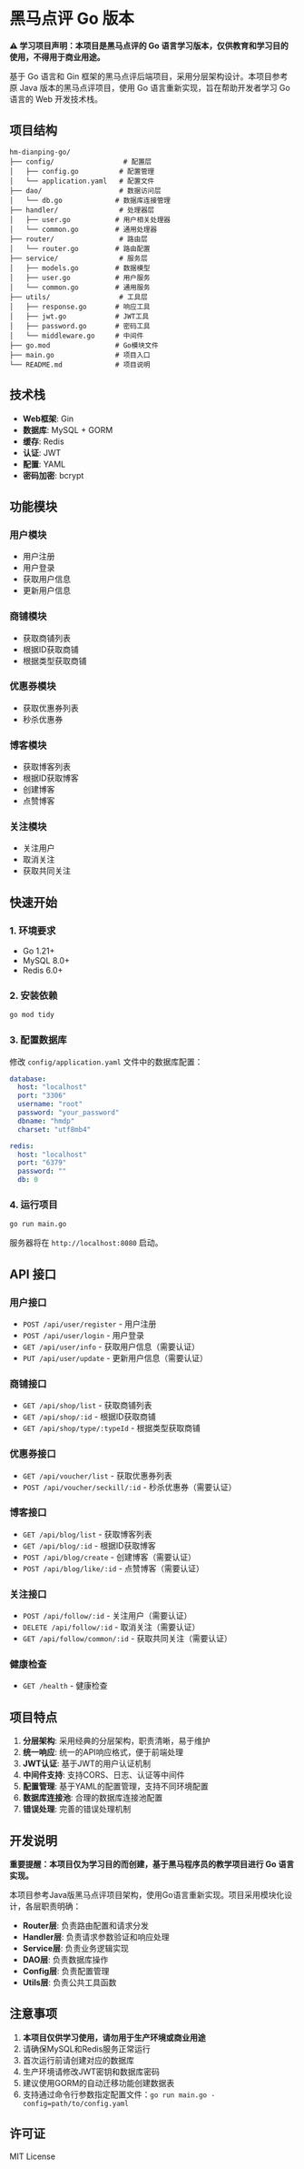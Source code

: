 # 黑马点评 Go 版本

**⚠️ 学习项目声明：本项目是黑马点评的 Go 语言学习版本，仅供教育和学习目的使用，不得用于商业用途。**

基于 Go 语言和 Gin 框架的黑马点评后端项目，采用分层架构设计。本项目参考原 Java 版本的黑马点评项目，使用 Go 语言重新实现，旨在帮助开发者学习 Go 语言的 Web 开发技术栈。

## 项目结构

```
hm-dianping-go/
├── config/                 # 配置层
│   ├── config.go          # 配置管理
│   └── application.yaml   # 配置文件
├── dao/                   # 数据访问层
│   └── db.go             # 数据库连接管理
├── handler/               # 处理器层
│   ├── user.go           # 用户相关处理器
│   └── common.go         # 通用处理器
├── router/                # 路由层
│   └── router.go         # 路由配置
├── service/               # 服务层
│   ├── models.go         # 数据模型
│   ├── user.go           # 用户服务
│   └── common.go         # 通用服务
├── utils/                 # 工具层
│   ├── response.go       # 响应工具
│   ├── jwt.go            # JWT工具
│   ├── password.go       # 密码工具
│   └── middleware.go     # 中间件
├── go.mod                # Go模块文件
├── main.go               # 项目入口
└── README.md             # 项目说明
```

## 技术栈

- **Web框架**: Gin
- **数据库**: MySQL + GORM
- **缓存**: Redis
- **认证**: JWT
- **配置**: YAML
- **密码加密**: bcrypt

## 功能模块

### 用户模块
- 用户注册
- 用户登录
- 获取用户信息
- 更新用户信息

### 商铺模块
- 获取商铺列表
- 根据ID获取商铺
- 根据类型获取商铺

### 优惠券模块
- 获取优惠券列表
- 秒杀优惠券

### 博客模块
- 获取博客列表
- 根据ID获取博客
- 创建博客
- 点赞博客

### 关注模块
- 关注用户
- 取消关注
- 获取共同关注

## 快速开始

### 1. 环境要求

- Go 1.21+
- MySQL 8.0+
- Redis 6.0+

### 2. 安装依赖

```bash
go mod tidy
```

### 3. 配置数据库

修改 `config/application.yaml` 文件中的数据库配置：

```yaml
database:
  host: "localhost"
  port: "3306"
  username: "root"
  password: "your_password"
  dbname: "hmdp"
  charset: "utf8mb4"

redis:
  host: "localhost"
  port: "6379"
  password: ""
  db: 0
```

### 4. 运行项目

```bash
go run main.go
```

服务器将在 `http://localhost:8080` 启动。

## API 接口

### 用户接口

- `POST /api/user/register` - 用户注册
- `POST /api/user/login` - 用户登录
- `GET /api/user/info` - 获取用户信息（需要认证）
- `PUT /api/user/update` - 更新用户信息（需要认证）

### 商铺接口

- `GET /api/shop/list` - 获取商铺列表
- `GET /api/shop/:id` - 根据ID获取商铺
- `GET /api/shop/type/:typeId` - 根据类型获取商铺

### 优惠券接口

- `GET /api/voucher/list` - 获取优惠券列表
- `POST /api/voucher/seckill/:id` - 秒杀优惠券（需要认证）

### 博客接口

- `GET /api/blog/list` - 获取博客列表
- `GET /api/blog/:id` - 根据ID获取博客
- `POST /api/blog/create` - 创建博客（需要认证）
- `POST /api/blog/like/:id` - 点赞博客（需要认证）

### 关注接口

- `POST /api/follow/:id` - 关注用户（需要认证）
- `DELETE /api/follow/:id` - 取消关注（需要认证）
- `GET /api/follow/common/:id` - 获取共同关注（需要认证）

### 健康检查

- `GET /health` - 健康检查

## 项目特点

1. **分层架构**: 采用经典的分层架构，职责清晰，易于维护
2. **统一响应**: 统一的API响应格式，便于前端处理
3. **JWT认证**: 基于JWT的用户认证机制
4. **中间件支持**: 支持CORS、日志、认证等中间件
5. **配置管理**: 基于YAML的配置管理，支持不同环境配置
6. **数据库连接池**: 合理的数据库连接池配置
7. **错误处理**: 完善的错误处理机制

## 开发说明

**重要提醒：本项目仅为学习目的而创建，基于黑马程序员的教学项目进行 Go 语言实现。**

本项目参考Java版黑马点评项目架构，使用Go语言重新实现。项目采用模块化设计，各层职责明确：

- **Router层**: 负责路由配置和请求分发
- **Handler层**: 负责请求参数验证和响应处理
- **Service层**: 负责业务逻辑实现
- **DAO层**: 负责数据库操作
- **Config层**: 负责配置管理
- **Utils层**: 负责公共工具函数

## 注意事项

1. **本项目仅供学习使用，请勿用于生产环境或商业用途**
2. 请确保MySQL和Redis服务正常运行
3. 首次运行前请创建对应的数据库
4. 生产环境请修改JWT密钥和数据库密码
5. 建议使用GORM的自动迁移功能创建数据表
6. 支持通过命令行参数指定配置文件：`go run main.go -config=path/to/config.yaml`

## 许可证

MIT License